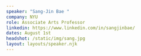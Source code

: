 ```yaml
---
speaker: "Sang-Jin Bae "
company: NYU
role: Associate Arts Professor
linkedin: https://www.linkedin.com/in/sangjinbae/
dates: August 1st
headshot: /static/img/sang.jpg
layout: layouts/speaker.njk
---
```


